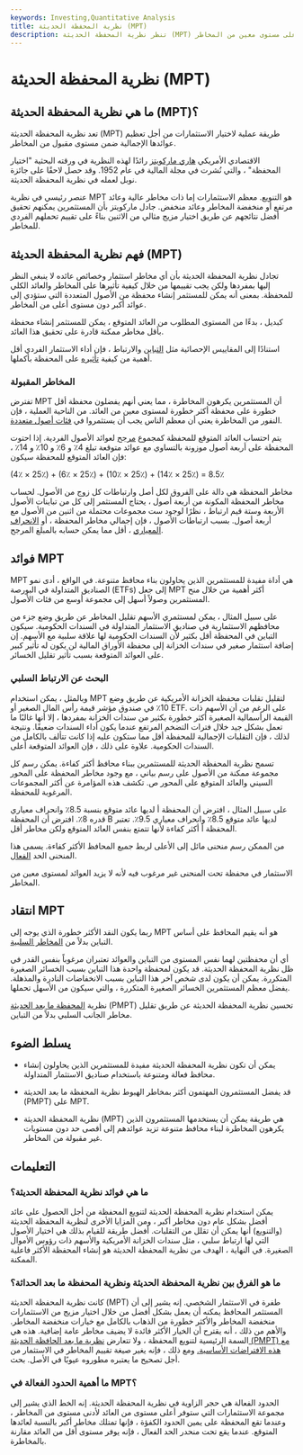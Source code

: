 ```yaml
---
keywords: Investing,Quantitative Analysis
title: نظرية المحفظة الحديثة (MPT)
description: تنظر نظرية المحفظة الحديثة (MPT) في كيف يمكن للمستثمرين الذين يكرهون المخاطرة بناء محافظ لتعظيم العائد المتوقع بناءً على مستوى معين من المخاطر.
---
```


# نظرية المحفظة الحديثة (MPT)
## ما هي نظرية المحفظة الحديثة (MPT)؟

تعد نظرية المحفظة الحديثة (MPT) طريقة عملية لاختيار الاستثمارات من أجل تعظيم عوائدها الإجمالية ضمن مستوى مقبول من المخاطر.

الاقتصادي الأمريكي [هاري ماركويتز](/harrymarkowitz) رائدًا لهذه النظرية في ورقته البحثية "اختيار المحفظة" ، والتي نُشرت في مجلة المالية في عام 1952. وقد حصل لاحقًا على جائزة نوبل لعمله في نظرية المحفظة الحديثة.

عنصر رئيسي في نظرية MPT هو التنويع. معظم الاستثمارات إما ذات مخاطر عالية وعائد مرتفع أو منخفضة المخاطر وعائد منخفض. جادل ماركويتز بأن المستثمرين يمكنهم تحقيق أفضل نتائجهم عن طريق اختيار مزيج مثالي من الاثنين بناءً على تقييم تحملهم الفردي للمخاطر.

## فهم نظرية المحفظة الحديثة (MPT)

تجادل نظرية المحفظة الحديثة بأن أي مخاطر استثمار وخصائص عائده لا ينبغي النظر إليها بمفردها ولكن يجب تقييمها من خلال كيفية تأثيرها على المخاطر والعائد الكلي للمحفظة. بمعنى أنه يمكن للمستثمر إنشاء محفظة من الأصول المتعددة التي ستؤدي إلى عوائد أكبر دون مستوى أعلى من المخاطر.

كبديل ، بدءًا من المستوى المطلوب من العائد المتوقع ، يمكن للمستثمر إنشاء محفظة بأقل مخاطر ممكنة قادرة على تحقيق هذا العائد.

استنادًا إلى المقاييس الإحصائية مثل [التباين](/variance) والارتباط ، فإن أداء الاستثمار الفردي أقل أهمية من كيفية [تأثيره](/correlation) على المحفظة بأكملها.

### المخاطر المقبولة

تفترض MPT أن المستثمرين يكرهون المخاطرة ، مما يعني أنهم يفضلون محفظة أقل خطورة على محفظة أكثر خطورة لمستوى معين من العائد. من الناحية العملية ، فإن النفور من المخاطرة يعني أن معظم الناس يجب أن يستثمروا في [فئات أصول متعددة](/assetclasses).

يتم احتساب العائد المتوقع للمحفظة كمجموع [مرجح](/weighted) لعوائد الأصول الفردية. إذا احتوت المحفظة على أربعة أصول موزونة بالتساوي مع عوائد متوقعة تبلغ 4٪ و 6٪ و 10٪ و 14٪ ، فإن العائد المتوقع للمحفظة سيكون:

(4٪ × 25٪) + (6٪ × 25٪) + (10٪ × 25٪) + (14٪ × 25٪) = 8.5٪

مخاطر المحفظة هي دالة على الفروق لكل أصل وارتباطات كل زوج من الأصول. لحساب مخاطر المحفظة المكونة من أربعة أصول ، يحتاج المستثمر إلى كل من تباينات الأصول الأربعة وستة قيم ارتباط ، نظرًا لوجود ست مجموعات محتملة من اثنين من الأصول مع أربعة أصول. بسبب ارتباطات الأصول ، فإن إجمالي مخاطر المحفظة ، أو [الانحراف المعياري](/standarddeviation) ، أقل مما يمكن حسابه بالمبلغ المرجح.

## فوائد MPT

MPT هي أداة مفيدة للمستثمرين الذين يحاولون بناء محافظ متنوعة. في الواقع ، أدى نمو الصناديق المتداولة في البورصة (ETFs) إلى جعل MPT أكثر أهمية من خلال منح المستثمرين وصولاً أسهل إلى مجموعة أوسع من فئات الأصول.

على سبيل المثال ، يمكن لمستثمري الأسهم تقليل المخاطر عن طريق وضع جزء من محافظهم الاستثمارية في صناديق الاستثمار المتداولة في السندات الحكومية. سيكون التباين في المحفظة أقل بكثير لأن السندات الحكومية لها علاقة سلبية مع الأسهم. إن إضافة استثمار صغير في سندات الخزانة إلى محفظة الأوراق المالية لن يكون له تأثير كبير على العوائد المتوقعة بسبب تأثير تقليل الخسائر.

### البحث عن الارتباط السلبي

وبالمثل ، يمكن استخدام MPT لتقليل تقلبات محفظة الخزانة الأمريكية عن طريق وضع 10٪ في صندوق مؤشر قيمة رأس المال الصغير أو ETF. على الرغم من أن الأسهم ذات القيمة الرأسمالية الصغيرة أكثر خطورة بكثير من سندات الخزانة بمفردها ، إلا أنها غالبًا ما تعمل بشكل جيد خلال فترات التضخم المرتفع عندما يكون أداء السندات ضعيفًا. ونتيجة لذلك ، فإن التقلبات الإجمالية للمحفظة أقل مما ستكون عليه إذا كانت تتألف بالكامل من السندات الحكومية. علاوة على ذلك ، فإن العوائد المتوقعة أعلى.

تسمح نظرية المحفظة الحديثة للمستثمرين ببناء محافظ أكثر كفاءة. يمكن رسم كل مجموعة ممكنة من الأصول على رسم بياني ، مع وجود مخاطر المحفظة على المحور السيني والعائد المتوقع على المحور ص. تكشف هذه المؤامرة عن أكثر المجموعات المرغوبة للمحفظة.

على سبيل المثال ، افترض أن المحفظة أ لديها عائد متوقع بنسبة 8.5٪ وانحراف معياري قدره 8٪. افترض أن المحفظة B لديها عائد متوقع 8.5٪ وانحراف معياري 9.5٪. تعتبر المحفظة أ أكثر كفاءة لأنها تتمتع بنفس العائد المتوقع ولكن مخاطر أقل.

من الممكن رسم منحنى مائل إلى الأعلى لربط جميع المحافظ الأكثر كفاءة. يسمى هذا المنحنى الحد [الفعال](/efficientfrontier).

الاستثمار في محفظة تحت المنحنى غير مرغوب فيه لأنه لا يزيد العوائد لمستوى معين من المخاطر.

## انتقاد MPT

ربما يكون النقد الأكثر خطورة الذي يوجه إلى MPT هو أنه يقيم المحافظ على أساس التباين بدلاً من [المخاطر السلبية](/downsiderisk).

أي أن محفظتين لهما نفس المستوى من التباين والعوائد تعتبران مرغوباً بنفس القدر في ظل نظرية المحفظة الحديثة. قد يكون لمحفظة واحدة هذا التباين بسبب الخسائر الصغيرة المتكررة. يمكن أن يكون لدى شخص آخر هذا التباين بسبب الانخفاضات النادرة والمذهلة. يفضل معظم المستثمرين الخسائر الصغيرة المتكررة ، والتي سيكون من الأسهل تحملها.

نظرية [المحفظة ما بعد الحديثة](/pmpt) (PMPT) تحسين نظرية المحفظة الحديثة عن طريق تقليل مخاطر الجانب السلبي بدلاً من التباين.

## يسلط الضوء

- يمكن أن تكون نظرية المحفظة الحديثة مفيدة للمستثمرين الذين يحاولون إنشاء محافظ فعالة ومتنوعة باستخدام صناديق الاستثمار المتداولة.

- قد يفضل المستثمرون المهتمون أكثر بمخاطر الهبوط نظرية المحفظة ما بعد الحديثة (PMPT) على MPT.

- نظرية المحفظة الحديثة (MPT) هي طريقة يمكن أن يستخدمها المستثمرون الذين يكرهون المخاطرة لبناء محافظ متنوعة تزيد عوائدهم إلى أقصى حد دون مستويات غير مقبولة من المخاطر.

## التعليمات

### ما هي فوائد نظرية المحفظة الحديثة؟

يمكن استخدام نظرية المحفظة الحديثة لتنويع المحفظة من أجل الحصول على عائد أفضل بشكل عام دون مخاطر أكبر ، ومن المزايا الأخرى لنظرية المحفظة الحديثة (والتنويع) أنها يمكن أن تقلل من التقلبات. أفضل طريقة للقيام بذلك هي اختيار الأصول التي لها ارتباط سلبي ، مثل سندات الخزانة الأمريكية والأسهم ذات رؤوس الأموال الصغيرة. في النهاية ، الهدف من نظرية المحفظة الحديثة هو إنشاء المحفظة الأكثر فاعلية الممكنة.

### ما هو الفرق بين نظرية المحفظة الحديثة ونظرية المحفظة ما بعد الحداثة؟

كانت نظرية المحفظة الحديثة (MPT) طفرة في الاستثمار الشخصي. إنه يشير إلى أن المستثمر المحافظ يمكنه أن يعمل بشكل أفضل من خلال اختيار مزيج من الاستثمارات منخفضة المخاطر والأكثر خطورة من الذهاب بالكامل مع خيارات منخفضة المخاطر. والأهم من ذلك ، أنه يقترح أن الخيار الأكثر فائدة لا يضيف مخاطر عامة إضافية. هذه هي السمة الرئيسية لتنويع المحفظة ، ولا تتعارض [نظرية ما بعد الحافظة الحديثة (PMPT) مع هذه الافتراضات الأساسية.](/pmpt) ومع ذلك ، فإنه يغير صيغة تقييم المخاطر في الاستثمار من أجل تصحيح ما يعتبره مطوروه عيوبًا في الأصل. بحث.

### ما أهمية الحدود الفعالة في MPT؟

الحدود الفعالة هي حجر الزاوية في نظرية المحفظة الحديثة. إنه الخط الذي يشير إلى مجموعة الاستثمارات التي ستوفر أعلى مستوى من العائد لأدنى مستوى من المخاطر ، وعندما تقع المحفظة على يمين الحدود الكفؤة ، فإنها تمتلك مخاطر أكبر بالنسبة لعائدها المتوقع. عندما يقع تحت منحدر الحد الفعال ، فإنه يوفر مستوى أقل من العائد مقارنة بالمخاطرة.

